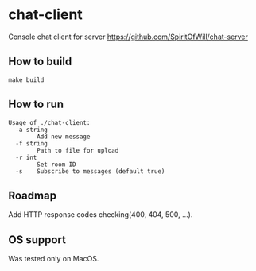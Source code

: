 # chat-client

Console chat client for server https://github.com/SpiritOfWill/chat-server

## How to build
`make build`

## How to run
```
Usage of ./chat-client:
  -a string
    	Add new message
  -f string
    	Path to file for upload
  -r int
    	Set room ID
  -s	Subscribe to messages (default true)
```

## Roadmap
Add HTTP response codes checking(400, 404, 500, ...).

## OS support
Was tested only on MacOS.
